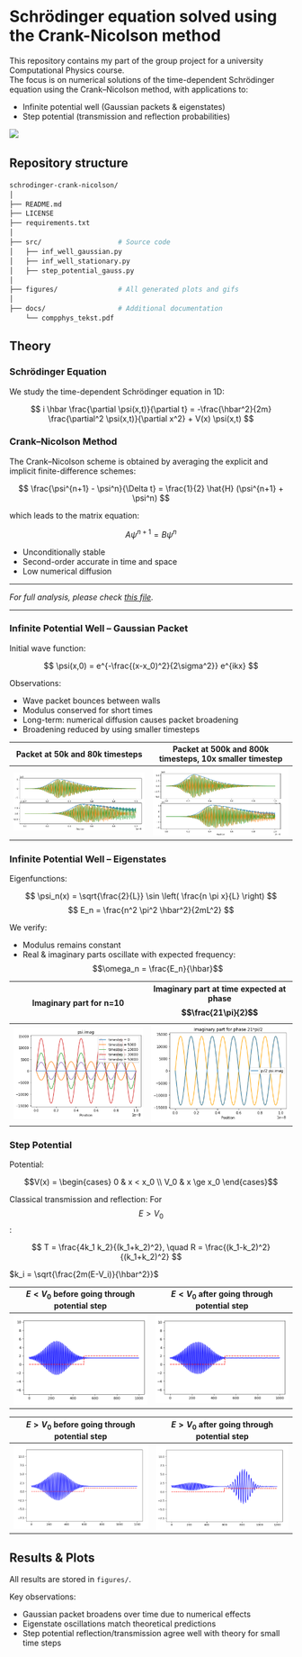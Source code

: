 # Schrödinger equation solved using the Crank-Nicolson method

This repository contains my part of the group project for a university Computational Physics course.  
The focus is on numerical solutions of the time-dependent Schrödinger equation using the Crank–Nicolson method, with applications to:

- Infinite potential well (Gaussian packets & eigenstates)
- Step potential (transmission and reflection probabilities)

![](figures/psi_slider.gif)


## Repository structure

```bash
schrodinger-crank-nicolson/
│
├── README.md
├── LICENSE
├── requirements.txt       
│
├── src/                   # Source code
│   ├── inf_well_gaussian.py
│   ├── inf_well_stationary.py
│   ├── step_potential_gauss.py
│
├── figures/               # All generated plots and gifs
│
├── docs/                  # Additional documentation
    └── compphys_tekst.pdf

```


## Theory

### Schrödinger Equation

We study the time-dependent Schrödinger equation in 1D:

$$
i \hbar \frac{\partial \psi(x,t)}{\partial t} = -\frac{\hbar^2}{2m} \frac{\partial^2 \psi(x,t)}{\partial x^2} + V(x) \psi(x,t)
$$



### Crank–Nicolson Method

The Crank–Nicolson scheme is obtained by averaging the explicit and implicit finite-difference schemes:

$$
\frac{\psi^{n+1} - \psi^n}{\Delta t} = \frac{1}{2} \hat{H} (\psi^{n+1} + \psi^n)
$$

which leads to the matrix equation:

$$
A \psi^{n+1} = B \psi^n
$$

- Unconditionally stable
- Second-order accurate in time and space
- Low numerical diffusion

---

*For full analysis, please check [this file](docs/compphys_tekst.pdf).*

---

### Infinite Potential Well – Gaussian Packet

Initial wave function:

$$
\psi(x,0) = e^{-\frac{(x-x_0)^2}{2\sigma^2}} e^{ikx}
$$

Observations:
- Wave packet bounces between walls
- Modulus conserved for short times
- Long-term: numerical diffusion causes packet broadening
- Broadening reduced by using smaller timesteps

| Packet at 50k and 80k timesteps | Packet at 500k and 800k timesteps, 10x smaller timestep |
|---|---|
| ![](figures/inf_gauss_50k_steps.png) | ![](figures/inf_gauss_500k_steps.png) |


### Infinite Potential Well – Eigenstates

Eigenfunctions:

$$
\psi_n(x) = \sqrt{\frac{2}{L}} \sin \left( \frac{n \pi x}{L} \right)
$$
$$
E_n = \frac{n^2 \pi^2 \hbar^2}{2mL^2}
$$

We verify:
- Modulus remains constant
- Real & imaginary parts oscillate with expected frequency:
$$\omega_n = \frac{E_n}{\hbar}$$

| Imaginary part for n=10 | Imaginary part at time expected at phase $$\frac{21\pi}{2}$$ |
|---|---|
| ![](figures/inf_eigen_n10_imag.png) | ![](figures/inf_eigen_imag_21pi2.png) |


### Step Potential

Potential:

$$V(x) =
\begin{cases}
0 & x < x_0 \\
V_0 & x \ge x_0
\end{cases}$$

Classical transmission and reflection:
For $$E > V_0$$:

$$
T = \frac{4k_1 k_2}{(k_1+k_2)^2}, \quad R = \frac{(k_1-k_2)^2}{(k_1+k_2)^2}
$$

$k_i = \sqrt{\frac{2m(E-V_i)}{\hbar^2}}$

| $E < V_0$ before going through potential step | $E < V_0$ after going through potential step |
|---|---|
| ![](figures/step_pot_refl1.png) | ![](figures/step_pot_refl2.png) |

| $E > V_0$ before going through potential step | $E > V_0$ after going through potential step |
|---|---|
| ![](figures/step_pot_trans1.png) | ![](figures/step_pot_trans2.png) |


## Results & Plots

All results are stored in `figures/`.

Key observations:
- Gaussian packet broadens over time due to numerical effects
- Eigenstate oscillations match theoretical predictions
- Step potential reflection/transmission agree well with theory for small time steps

